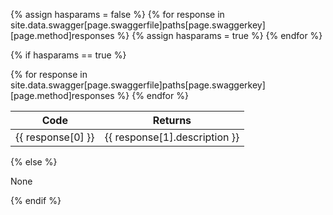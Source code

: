 <!-- Determine if there are any responses listed in the Swagger file -->

{% assign hasparams = false %}
{% for response in site.data.swagger[page.swaggerfile]paths[page.swaggerkey][page.method]responses %}
{% assign hasparams = true %}
{% endfor %}

{% if hasparams == true %}

<table>
    <thead>
    <tr><th>Code</th><th>Returns</th></tr>
    </thead>
    <!-- For each response, get the code from the Swagger file -->
    {% for response in site.data.swagger[page.swaggerfile]paths[page.swaggerkey][page.method]responses %}
        <tr>
            <!-- response[0] is the response code -->
            <td>{{ response[0] }}</td>
            <td>
            {{ response[1].description }}
            </td>
        </tr>
    {% endfor %}
</table>
{% else %}
<p>None</p>
{% endif %}
